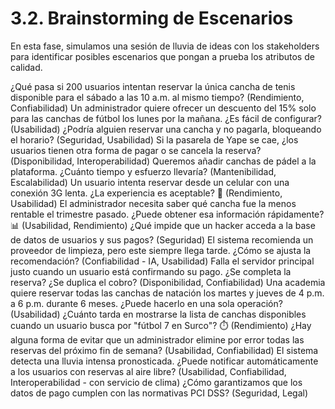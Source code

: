 # 3.2. Brainstorming de Escenarios

En esta fase, simulamos una sesión de lluvia de ideas con los stakeholders para identificar posibles escenarios que pongan a prueba los atributos de calidad.

¿Qué pasa si 200 usuarios intentan reservar la única cancha de tenis disponible para el sábado a las 10 a.m. al mismo tiempo?  (Rendimiento, Confiabilidad)
Un administrador quiere ofrecer un descuento del 15% solo para las canchas de fútbol los lunes por la mañana. ¿Es fácil de configurar?  (Usabilidad)
¿Podría alguien reservar una cancha y no pagarla, bloqueando el horario?  (Seguridad, Usabilidad)
Si la pasarela de Yape se cae, ¿los usuarios tienen otra forma de pagar o se cancela la reserva?  (Disponibilidad, Interoperabilidad)
Queremos añadir canchas de pádel a la plataforma. ¿Cuánto tiempo y esfuerzo llevaría?  (Mantenibilidad, Escalabilidad)
Un usuario intenta reservar desde un celular con una conexión 3G lenta. ¿La experiencia es aceptable? 📱 (Rendimiento, Usabilidad)
El administrador necesita saber qué cancha fue la menos rentable el trimestre pasado. ¿Puede obtener esa información rápidamente? 📊 (Usabilidad, Rendimiento)
¿Qué impide que un hacker acceda a la base de datos de usuarios y sus pagos?  (Seguridad)
El sistema recomienda un proveedor de limpieza, pero este siempre llega tarde. ¿Cómo se ajusta la recomendación?  (Confiabilidad - IA, Usabilidad)
Falla el servidor principal justo cuando un usuario está confirmando su pago. ¿Se completa la reserva? ¿Se duplica el cobro?  (Disponibilidad, Confiabilidad)
Una academia quiere reservar todas las canchas de natación los martes y jueves de 4 p.m. a 6 p.m. durante 6 meses. ¿Puede hacerlo en una sola operación?  (Usabilidad)
¿Cuánto tarda en mostrarse la lista de canchas disponibles cuando un usuario busca por "fútbol 7 en Surco"? ⏱️ (Rendimiento)
¿Hay alguna forma de evitar que un administrador elimine por error todas las reservas del próximo fin de semana?  (Usabilidad, Confiabilidad)
El sistema detecta una lluvia intensa pronosticada. ¿Puede notificar automáticamente a los usuarios con reservas al aire libre?  (Usabilidad, Confiabilidad, Interoperabilidad - con servicio de clima)
¿Cómo garantizamos que los datos de pago cumplen con las normativas PCI DSS?  (Seguridad, Legal)
